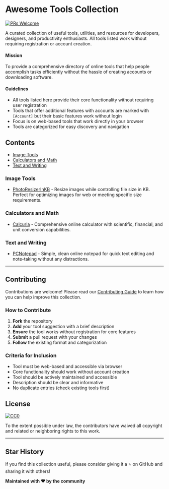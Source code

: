 # Awesome Tools Collection

[![PRs Welcome](https://img.shields.io/badge/PRs-welcome-brightgreen.svg?style=flat-square)](http://makeapullrequest.com)

A curated collection of useful tools, utilities, and resources for developers, designers, and productivity enthusiasts. All tools listed work without requiring registration or account creation.

#### Mission

To provide a comprehensive directory of online tools that help people accomplish tasks efficiently without the hassle of creating accounts or downloading software.

#### Guidelines

* All tools listed here provide their core functionality without requiring user registration
* Tools that offer additional features with accounts are marked with `[Account]` but their basic features work without login
* Focus is on web-based tools that work directly in your browser
* Tools are categorized for easy discovery and navigation

## Contents

* [Image Tools](#image-tools)
* [Calculators and Math](#calculators-and-math)
* [Text and Writing](#text-and-writing)

### Image Tools

* [PhotoResizerInKB](https://photoresizerinkb.com/) - Resize images while controlling file size in KB. Perfect for optimizing images for web or meeting specific size requirements.

### Calculators and Math

* [Calcuria](https://calcuria.com/) - Comprehensive online calculator with scientific, financial, and unit conversion capabilities.

### Text and Writing

* [PCNotepad](https://pcnotepad.com/) - Simple, clean online notepad for quick text editing and note-taking without any distractions.

---

## Contributing

Contributions are welcome! Please read our [Contributing Guide](CONTRIBUTING.md) to learn how you can help improve this collection.

### How to Contribute

1. **Fork** the repository
2. **Add** your tool suggestion with a brief description
3. **Ensure** the tool works without registration for core features
4. **Submit** a pull request with your changes
5. **Follow** the existing format and categorization

### Criteria for Inclusion

- Tool must be web-based and accessible via browser
- Core functionality should work without account creation
- Tool should be actively maintained and accessible
- Description should be clear and informative
- No duplicate entries (check existing tools first)

## License

[![CC0](http://mirrors.creativecommons.org/presskit/buttons/88x31/svg/cc-zero.svg)](https://creativecommons.org/publicdomain/zero/1.0/)

To the extent possible under law, the contributors have waived all copyright and related or neighboring rights to this work.

---

## Star History

If you find this collection useful, please consider giving it a ⭐ on GitHub and sharing it with others!

**Maintained with ❤️ by the community**
